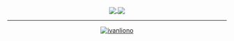 <p align="center">
<a href="https://github.com/ivanliono/ivanliono">
  <img align="center" src="https://github-readme-stats.vercel.app/api?username=ivanliono&include_all_commits=true&hide=contribs&show_icons=true&line_height=32&count_private=true&theme=vue-dark" />
</a>

<a href="https://github.com/ivanliono/ivanliono">
  <img align="center" src="https://github-readme-stats.vercel.app/api/top-langs/?username=ivanliono&line_height=32&hide=Makefile,css,jupyter%20notebook,c,assembly,html&langs_count=3&count_private=true&theme=vue-dark" />
</a>
</p>

---
<p align="center"> 
<a href="https://github.com/ivanliono/ivanliono">
  <img src="https://komarev.com/ghpvc/?username=ivanliono&label=Profile%20views&color=0e75b6&style=flat" alt="ivanliono" /> 
</a>
</p>


<!--
**ivanliono/ivanliono** is a ✨ _special_ ✨ repository because its `README.md` (this file) appears on your GitHub profile.

Read more here - https://docs.github.com/en/account-and-profile/setting-up-and-managing-your-github-profile/customizing-your-profile/managing-your-profile-readme

Inspired from:
- secure-77's profile - https://github.com/secure-77
- fpgmas' profile - https://github.com/fpgmaas

Starred Themes:
- vue-dark
- gotham
- github_dark
- apprentice

Here are some ideas to get you started:

- 🔭 I’m currently working on ...
- 🌱 I’m currently learning ...
- 👯 I’m looking to collaborate on ...
- 🤔 I’m looking for help with ...
- 💬 Ask me about ...
- 📫 How to reach me: ...
- 😄 Pronouns: ...
- ⚡ Fun fact: ...
-->
